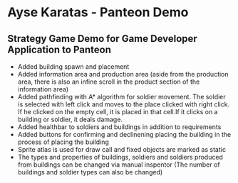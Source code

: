 # Ayse Karatas - Panteon Demo
## Strategy Game Demo for Game Developer Application to Panteon

* Added building spawn and placement
* Added information area and production area (aside from the production area, there is also an infine scroll in the product section of the information area)
* Added pathfinding with A* algorithm for soldier movement. The soldier is selected with left click and moves to the place clicked with right click. If he clicked on the empty cell, it is placed in that cell.If it clicks on a building or soldier, it deals damage.
* Added healthbar to soldiers and buildings in addition to requirements
* Added buttons for confirming and declinening placing the building in the process of placing the building
* Sprite atlas is used for draw call and fixed objects are marked as static
* The types and properties of buildings, soldiers and soldiers produced from buildings can be changed via manual inspentor (The number of buildings and soldier types can also be changed)
